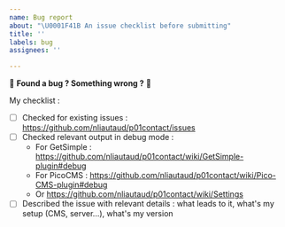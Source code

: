 ```yaml
---
name: Bug report
about: "\U0001F41B An issue checklist before submitting"
title: ''
labels: bug
assignees: ''

---
```


🐛 **Found a bug ? Something wrong ?** 🐛

My checklist :
- [ ] Checked for existing issues : https://github.com/nliautaud/p01contact/issues
- [ ] Checked relevant output in debug mode :
    - For GetSimple : https://github.com/nliautaud/p01contact/wiki/GetSimple-plugin#debug
    - For PicoCMS : https://github.com/nliautaud/p01contact/wiki/Pico-CMS-plugin#debug
    - Or https://github.com/nliautaud/p01contact/wiki/Settings
- [ ] Described the issue with relevant details : what leads to it, what's my setup (CMS, server...), what's my version
